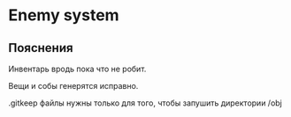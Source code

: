 # Enemy system

## Пояснения

Инвентарь вродь пока что не робит.

Вещи и собы генерятся исправно.

.gitkeep файлы нужны только для того, чтобы запушить директории /obj
